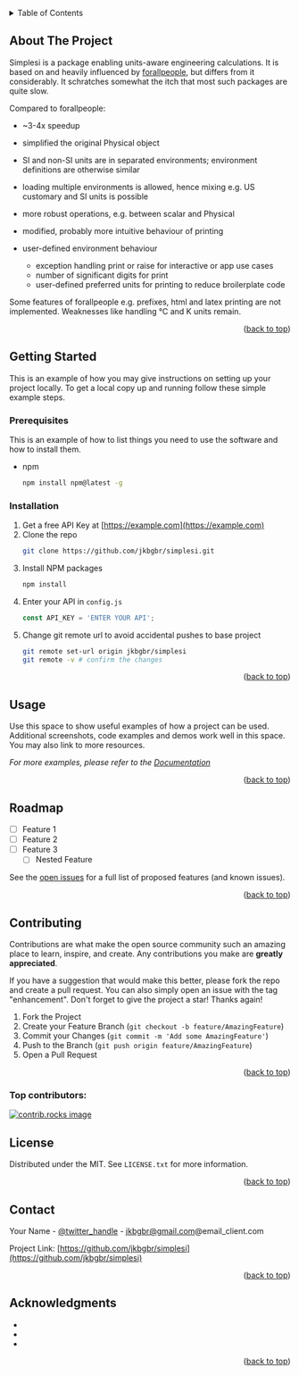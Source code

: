 <!-- Improved compatibility of back to top link: See: https://github.com/othneildrew/Best-README-Template/pull/73 -->
<a id="readme-top"></a>
<!--
*** Thanks for checking out the Best-README-Template. If you have a suggestion
*** that would make this better, please fork the repo and create a pull request
*** or simply open an issue with the tag "enhancement".
*** Don't forget to give the project a star!
*** Thanks again! Now go create something AMAZING! :D
-->



<!-- PROJECT SHIELDS -->
<!--
*** I'm using markdown "reference style" links for readability.
*** Reference links are enclosed in brackets [ ] instead of parentheses ( ).
*** See the bottom of this document for the declaration of the reference variables
*** for contributors-url, forks-url, etc. This is an optional, concise syntax you may use.
*** https://www.markdownguide.org/basic-syntax/#reference-style-links

[![Contributors][contributors-shield]][contributors-url]
[![Forks][forks-shield]][forks-url]
[![Stargazers][stars-shield]][stars-url]
[![Issues][issues-shield]][issues-url]
[![MIT][license-shield]][license-url]
[![LinkedIn][linkedin-shield]][linkedin-url]
-->


<!-- PROJECT LOGO -->
<!--
<br />
<div align="center">
  <a href="https://github.com/jkbgbr/simplesi">
    <img src="images/logo.png" alt="Logo" width="80" height="80">
  </a>

<h3 align="center">simplesi</h3>

  <p align="center">
    project_description
    <br />
    <a href="https://github.com/jkbgbr/simplesi"><strong>Explore the docs »</strong></a>
    <br />
    <br />
    <a href="https://github.com/jkbgbr/simplesi">View Demo</a>
    &middot;
    <a href="https://github.com/jkbgbr/simplesi/issues/new?labels=bug&template=bug-report---.md">Report Bug</a>
    &middot;
    <a href="https://github.com/jkbgbr/simplesi/issues/new?labels=enhancement&template=feature-request---.md">Request Feature</a>
  </p>
</div>
-->


<!-- TABLE OF CONTENTS -->
<details>
  <summary>Table of Contents</summary>
  <ol>
    <li>
      <a href="#about-the-project">About The Project</a>
      <ul>
        <li><a href="#built-with">Built With</a></li>
      </ul>
    </li>
    <li>
      <a href="#getting-started">Getting Started</a>
      <ul>
        <li><a href="#prerequisites">Prerequisites</a></li>
        <li><a href="#installation">Installation</a></li>
      </ul>
    </li>
    <li><a href="#usage">Usage</a></li>
    <li><a href="#roadmap">Roadmap</a></li>
    <li><a href="#contributing">Contributing</a></li>
    <li><a href="#license">License</a></li>
    <li><a href="#contact">Contact</a></li>
    <li><a href="#acknowledgments">Acknowledgments</a></li>
  </ol>
</details>



<!-- ABOUT THE PROJECT -->
## About The Project

Simplesi is a package enabling units-aware engineering calculations. It is based on and heavily influenced by [forallpeople](https://github.com/connorferster/forallpeople), but differs from it considerably.
It schratches somewhat the itch that most such packages are quite slow.

Compared to forallpeople:
- ~3-4x speedup 
- simplified the original Physical object
- SI and non-SI units are in separated environments; environment definitions are otherwise similar
- loading multiple environments is allowed, hence mixing e.g. US customary and SI units is possible
- more robust operations, e.g. between scalar and Physical
- modified, probably more intuitive behaviour of printing
- user-defined environment behaviour
 
  - exception handling print or raise for interactive or app use cases
  - number of significant digits for print
  - user-defined preferred units for printing to reduce broilerplate code 

Some features of forallpeople e.g. prefixes, html and latex printing are not implemented. Weaknesses like handling °C and K units remain.

<p align="right">(<a href="#readme-top">back to top</a>)</p>


<!-- GETTING STARTED -->
## Getting Started

This is an example of how you may give instructions on setting up your project locally.
To get a local copy up and running follow these simple example steps.

### Prerequisites

This is an example of how to list things you need to use the software and how to install them.
* npm
  ```sh
  npm install npm@latest -g
  ```

### Installation

1. Get a free API Key at [https://example.com](https://example.com)
2. Clone the repo
   ```sh
   git clone https://github.com/jkbgbr/simplesi.git
   ```
3. Install NPM packages
   ```sh
   npm install
   ```
4. Enter your API in `config.js`
   ```js
   const API_KEY = 'ENTER YOUR API';
   ```
5. Change git remote url to avoid accidental pushes to base project
   ```sh
   git remote set-url origin jkbgbr/simplesi
   git remote -v # confirm the changes
   ```

<p align="right">(<a href="#readme-top">back to top</a>)</p>



<!-- USAGE EXAMPLES -->
## Usage

Use this space to show useful examples of how a project can be used. Additional screenshots, code examples and demos work well in this space. You may also link to more resources.

_For more examples, please refer to the [Documentation](https://example.com)_

<p align="right">(<a href="#readme-top">back to top</a>)</p>



<!-- ROADMAP -->
## Roadmap

- [ ] Feature 1
- [ ] Feature 2
- [ ] Feature 3
    - [ ] Nested Feature

See the [open issues](https://github.com/jkbgbr/simplesi/issues) for a full list of proposed features (and known issues).

<p align="right">(<a href="#readme-top">back to top</a>)</p>



<!-- CONTRIBUTING -->
## Contributing

Contributions are what make the open source community such an amazing place to learn, inspire, and create. Any contributions you make are **greatly appreciated**.

If you have a suggestion that would make this better, please fork the repo and create a pull request. You can also simply open an issue with the tag "enhancement".
Don't forget to give the project a star! Thanks again!

1. Fork the Project
2. Create your Feature Branch (`git checkout -b feature/AmazingFeature`)
3. Commit your Changes (`git commit -m 'Add some AmazingFeature'`)
4. Push to the Branch (`git push origin feature/AmazingFeature`)
5. Open a Pull Request

<p align="right">(<a href="#readme-top">back to top</a>)</p>

### Top contributors:

<a href="https://github.com/jkbgbr/simplesi/graphs/contributors">
  <img src="https://contrib.rocks/image?repo=jkbgbr/simplesi" alt="contrib.rocks image" />
</a>



<!-- LICENSE -->
## License

Distributed under the MIT. See `LICENSE.txt` for more information.

<p align="right">(<a href="#readme-top">back to top</a>)</p>



<!-- CONTACT -->
## Contact

Your Name - [@twitter_handle](https://twitter.com/twitter_handle) - jkbgbr@gmail.com@email_client.com

Project Link: [https://github.com/jkbgbr/simplesi](https://github.com/jkbgbr/simplesi)

<p align="right">(<a href="#readme-top">back to top</a>)</p>



<!-- ACKNOWLEDGMENTS -->
## Acknowledgments

* []()
* []()
* []()

<p align="right">(<a href="#readme-top">back to top</a>)</p>



<!-- MARKDOWN LINKS & IMAGES -->
<!-- https://www.markdownguide.org/basic-syntax/#reference-style-links -->
[contributors-shield]: https://img.shields.io/github/contributors/jkbgbr/simplesi.svg?style=for-the-badge
[contributors-url]: https://github.com/jkbgbr/simplesi/graphs/contributors
[forks-shield]: https://img.shields.io/github/forks/jkbgbr/simplesi.svg?style=for-the-badge
[forks-url]: https://github.com/jkbgbr/simplesi/network/members
[stars-shield]: https://img.shields.io/github/stars/jkbgbr/simplesi.svg?style=for-the-badge
[stars-url]: https://github.com/jkbgbr/simplesi/stargazers
[issues-shield]: https://img.shields.io/github/issues/jkbgbr/simplesi.svg?style=for-the-badge
[issues-url]: https://github.com/jkbgbr/simplesi/issues
[license-shield]: https://img.shields.io/github/license/jkbgbr/simplesi.svg?style=for-the-badge
[license-url]: https://github.com/jkbgbr/simplesi/blob/master/LICENSE.txt
[linkedin-shield]: https://img.shields.io/badge/-LinkedIn-black.svg?style=for-the-badge&logo=linkedin&colorB=555
[linkedin-url]: https://linkedin.com/in/linkedin_username
[product-screenshot]: images/screenshot.png
[Next.js]: https://img.shields.io/badge/next.js-000000?style=for-the-badge&logo=nextdotjs&logoColor=white
[Next-url]: https://nextjs.org/
[React.js]: https://img.shields.io/badge/React-20232A?style=for-the-badge&logo=react&logoColor=61DAFB
[React-url]: https://reactjs.org/
[Vue.js]: https://img.shields.io/badge/Vue.js-35495E?style=for-the-badge&logo=vuedotjs&logoColor=4FC08D
[Vue-url]: https://vuejs.org/
[Angular.io]: https://img.shields.io/badge/Angular-DD0031?style=for-the-badge&logo=angular&logoColor=white
[Angular-url]: https://angular.io/
[Svelte.dev]: https://img.shields.io/badge/Svelte-4A4A55?style=for-the-badge&logo=svelte&logoColor=FF3E00
[Svelte-url]: https://svelte.dev/
[Laravel.com]: https://img.shields.io/badge/Laravel-FF2D20?style=for-the-badge&logo=laravel&logoColor=white
[Laravel-url]: https://laravel.com
[Bootstrap.com]: https://img.shields.io/badge/Bootstrap-563D7C?style=for-the-badge&logo=bootstrap&logoColor=white
[Bootstrap-url]: https://getbootstrap.com
[JQuery.com]: https://img.shields.io/badge/jQuery-0769AD?style=for-the-badge&logo=jquery&logoColor=white
[JQuery-url]: https://jquery.com 

